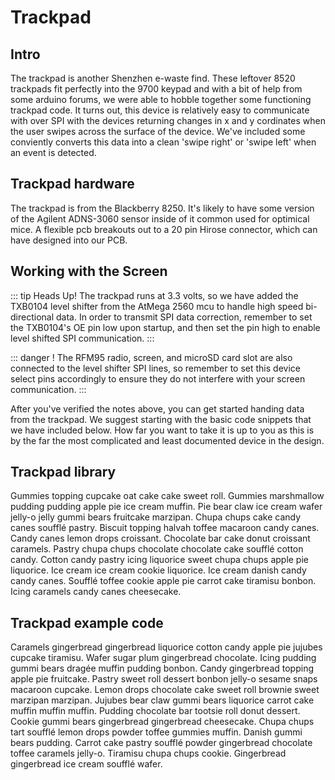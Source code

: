 # Trackpad
## Intro
The trackpad is another Shenzhen e-waste find.  These leftover 8520 trackpads fit perfectly into the 9700 keypad and with a bit of help from some arduino forums, we were able to hobble together some functioning trackpad code.  It turns out, this device is relatively easy to communicate with over SPI with the devices returning changes in x and y cordinates when the user swipes across the surface of the device.  We've included some conviently converts this data into a clean 'swipe right' or 'swipe left' when an event is detected. 

## Trackpad hardware
The trackpad is from the Blackberry 8250.  It's likely to have some version of the Agilent ADNS-3060 sensor inside of it common used for optimical mice.  A flexible pcb breakouts out to a 20 pin Hirose connector, which can have designed into our PCB. 

## Working with the Screen
::: tip Heads Up!
The trackpad runs at 3.3 volts, so we have added the TXB0104 level shifter from the AtMega 2560 mcu to handle high speed bi-directional data. In order to transmit SPI data correction, remember to set the TXB0104's OE pin low upon startup, and then set the pin high to enable level shifted SPI communication.
:::

::: danger !
The RFM95 radio, screen, and microSD card slot are also connected to the level shifter SPI lines, so remember to set this device select pins accordingly to ensure they do not interfere with your screen communication.
:::

After you've verified the notes above, you can get started handing data from the trackpad.  We suggest starting with the basic code snippets that we have included below.  How far you want to take it is up to you as this is by the far the most complicated and least documented device in the design.

## Trackpad library
Gummies topping cupcake oat cake cake sweet roll. Gummies marshmallow pudding pudding apple pie ice cream muffin. Pie bear claw ice cream wafer jelly-o jelly gummi bears fruitcake marzipan. Chupa chups cake candy canes soufflé pastry. Biscuit topping halvah toffee macaroon candy canes. Candy canes lemon drops croissant. Chocolate bar cake donut croissant caramels. Pastry chupa chups chocolate chocolate cake soufflé cotton candy. Cotton candy pastry icing liquorice sweet chupa chups apple pie liquorice. Ice cream ice cream cookie liquorice. Ice cream danish candy candy canes. Soufflé toffee cookie apple pie carrot cake tiramisu bonbon. Icing caramels candy canes cheesecake.

## Trackpad example code
Caramels gingerbread gingerbread liquorice cotton candy apple pie jujubes cupcake tiramisu. Wafer sugar plum gingerbread chocolate. Icing pudding gummi bears dragée muffin pudding bonbon. Candy gingerbread topping apple pie fruitcake. Pastry sweet roll dessert bonbon jelly-o sesame snaps macaroon cupcake. Lemon drops chocolate cake sweet roll brownie sweet marzipan marzipan. Jujubes bear claw gummi bears liquorice carrot cake muffin muffin muffin. Pudding chocolate bar tootsie roll donut dessert. Cookie gummi bears gingerbread gingerbread cheesecake. Chupa chups tart soufflé lemon drops powder toffee gummies muffin. Danish gummi bears pudding. Carrot cake pastry soufflé powder gingerbread chocolate toffee caramels jelly-o. Tiramisu chupa chups cookie. Gingerbread gingerbread ice cream soufflé wafer.
